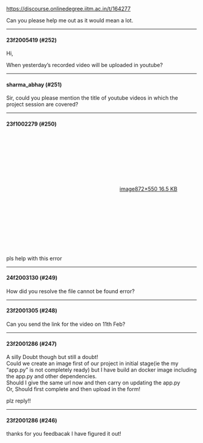 https://discourse.onlinedegree.iitm.ac.in/t/164277

Can you please help me out as it would mean a lot.</p><hr>

<h4>23f2005419 (#252)</h4>
<p>Hi,</p>
<p>When yesterday’s recorded video will be uploaded in youtube?</p><hr>

<h4>sharma_abhay (#251)</h4>
<p>Sir, could you please mention the title of youtube videos in which the project session are covered?</p><hr>

<h4>23f1002279 (#250)</h4>
<p><div class="lightbox-wrapper"><a class="lightbox" data-download-href="/uploads/short-url/d80BbSQTNrgbeBjhu9MCwM8WE7Z.png?dl=1" href="https://europe1.discourse-cdn.com/flex013/uploads/iitm/original/3X/5/c/5c040c4323f2d2dfbeb3c76334f44adc7a59343f.png" rel="noopener nofollow ugc" title="image"><div class="meta"><svg aria-hidden="true" class="fa d-icon d-icon-far-image svg-icon"><use href="#far-image"></use></svg><span class="filename">image</span><span class="informations">872×550 16.5 KB</span><svg aria-hidden="true" class="fa d-icon d-icon-discourse-expand svg-icon"><use href="#discourse-expand"></use></svg></div></a></div><br/>
pls help with this error</p><hr>

<h4>24f2003130 (#249)</h4>
<p>How did you resolve the file cannot be found error?</p><hr>

<h4>23f2001305 (#248)</h4>
<p>Can you send the link for the video on 11th Feb?</p><hr>

<h4>23f2001286 (#247)</h4>
<p>A silly Doubt though but still a doubt!<br/>
Could we create an image first of our project in initial stage(ie the my “app.py” is not completely ready) but I have build an docker image including the app.py and other dependencies.<br/>
Should I give the same url now and then carry on updating the app.py<br/>
Or, Should first complete and then upload in the form!</p>
<p>plz reply!!</p><hr>

<h4>23f2001286 (#246)</h4>
<p>thanks for you feedbacak I have figured it out!